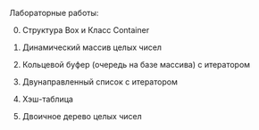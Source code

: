 Лабораторные работы:

0. Структура Box и Класс Container

1. Динамический массив целых чисел

2. Кольцевой буфер (очередь на базе массива) с итератором

3. Двунаправленный список с итератором

4. Хэш-таблица

5. Двоичное дерево целых чисел
